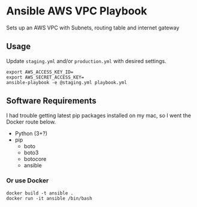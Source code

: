 # Ansible AWS VPC Playbook

Sets up an AWS VPC with Subnets, routing table and internet gateway

## Usage

Update `staging.yml` and/or `production.yml` with desired settings.

```
export AWS_ACCESS_KEY_ID=
export AWS_SECRET_ACCESS_KEY=
ansible-playbook -e @staging.yml playbook.yml
```

## Software Requirements

I had trouble getting latest pip packages installed on my mac, so I went the Docker route below.

- Python (3+?)
- pip
  - boto
  - boto3
  - botocore
  - ansible

### Or use Docker

```
docker build -t ansible .
docker run -it ansible /bin/bash
```
